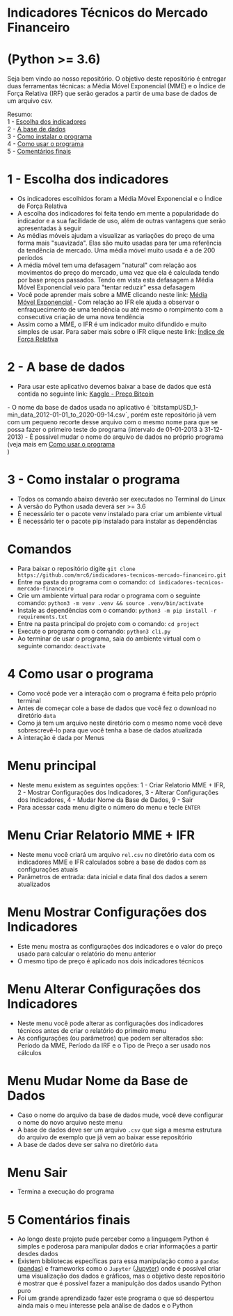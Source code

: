 # Indicadores Técnicos do Mercado Financeiro
# (Python >= 3.6)

Seja bem vindo ao nosso repositório.
O objetivo deste repositório é entregar duas ferramentas técnicas: a Média Móvel Exponencial (MME) e o Índice de Força Relativa (IRF) que serão gerados a partir de uma base de dados de um arquivo csv.

Resumo:<br />
1 - <a href="#ind_choose">Escolha dos indicadores</a><br />
2 - <a href="#data">A base de dados</a><br />
3 - <a href="#how_to_install">Como instalar o programa</a>
<br />
4 - <a href="#how_to_use">Como usar o programa</a><br />
5 - <a href="#comments">Comentários finais</a><br />



# <span id="ind_choose">1</span> - Escolha dos indicadores
- Os indicadores escolhidos foram a Média Móvel Exponencial e o Índice de Força Relativa
- A escolha dos indicadores foi feita tendo em mente a popularidade do indicador e a sua facilidade de uso, além de outras vantagens que serão apresentadas à seguir
- As médias móveis ajudam a visualizar as variações do preço de uma forma mais "suavizada". Elas são muito usadas para ter uma referência da tendência de mercado. Uma média móvel muito usada é a de 200 períodos
- A média móvel tem uma defasagem "natural" com relação aos movimentos do preço do mercado, uma vez que ela é calculada tendo por base preços passados. Tendo em vista esta defasagem a Média Móvel Exponencial veio para "tentar reduzir" essa defasagem
- Você pode aprender mais sobre a MME clicando neste link: <a href="https://www.bussoladoinvestidor.com.br/media-movel-exponencial/" target="_blank">Média Móvel Exponencial
</a>- Com relação ao IFR ele ajuda a observar o enfraquecimento de uma tendência ou até mesmo o rompimento com a consecutiva criação de uma nova tendência
- Assim como a MME, o IFR é um indicador muito difundido e muito simples de usar. Para saber mais sobre o IFR clique neste link: <a href="https://www.bussoladoinvestidor.com.br/indice-de-forca-relativa/" target="_blank">Índice de Força Relativa
</a>

# <span id="data">2</span> - A base de dados
- Para usar este aplicativo devemos baixar a base de dados que está contida no seguinte link: <a href="https://www.kaggle.com/mczielinski/bitcoin-historical-data/data" target="_blank">Kaggle - Preço Bitcoin
</a>
- O nome da base de dados usada no aplicativo é `bitstampUSD_1-min_data_2012-01-01_to_2020-09-14.csv`, porém este repositório já vem com um pequeno recorte desse arquivo com o mesmo nome para que se possa fazer o primeiro teste do programa (intervalo de 01-01-2013 à 31-12-2013)
- É possivel mudar o nome do arquivo de dados no próprio programa (veja mais em <a href="#how_to_use">Como usar o programa</a><br />)

# <span id="how_to_install">3</span> - Como instalar o programa
- Todos os comando abaixo deverão ser executados no Terminal do Linux
- A versão do Python usada deverá ser >= 3.6
- É necessário ter o pacote venv instalado para criar um ambiente virtual
- É necessário ter o pacote pip instalado para instalar as dependências
# Comandos
- Para baixar o repositório digite `git clone https://github.com/mrc6/indicadores-tecnicos-mercado-financeiro.git`
- Entre na pasta do programa com o comando: `cd indicadores-tecnicos-mercado-financeiro`
- Crie um ambiente virtual para rodar o programa com o seguinte comando: `python3 -m venv .venv && source .venv/bin/activate`
- Instale as dependências com o comando: `python3 -m pip install -r requirements.txt`
- Entre na pasta principal do projeto com o comando: `cd project`
- Execute o programa com o comando: `python3 cli.py`
- Ao terminar de usar o programa, saia do ambiente virtual com o seguinte comando: `deactivate`

# <span id="how_to_use">4</span> Como usar o programa
- Como você pode ver a interação com o programa é feita pelo próprio terminal
- Antes de começar cole a base de dados que você fez o download no diretório `data`
- Como já tem um arquivo neste diretório com o mesmo nome você deve sobrescrevê-lo para que você tenha a base de dados atualizada
- A interação é dada por Menus

# Menu principal
- Neste menu existem as seguintes opções: 1 - Criar Relatorio MME + IFR, 2 - Mostrar Configurações dos Indicadores, 3 - Alterar Configurações dos Indicadores, 4 - Mudar Nome da Base de Dados, 9 - Sair
- Para acessar cada menu digite o número do menu e tecle `ENTER`

# Menu Criar Relatorio MME + IFR
- Neste menu você criará um arquivo `rel.csv`  no diretório `data` com os indicadores MME e IFR calculados sobre a base de dados com as configurações atuais
- Parâmetros de entrada: data inicial e data final dos dados a serem atualizados

# Menu Mostrar Configurações dos Indicadores
- Este menu mostra as configurações dos indicadores e o valor do preço usado para calcular o relatório do menu anterior
- O mesmo tipo de preço é aplicado nos dois indicadores técnicos

# Menu Alterar Configurações dos Indicadores
- Neste menu você pode alterar as configurações dos indicadores técnicos antes de criar o relatório do primeiro menu
- As configurações (ou parâmetros) que podem ser alterados são: Período da MME, Período da IRF e o Tipo de Preço a ser usado nos cálculos

# Menu Mudar Nome da Base de Dados
- Caso o nome do arquivo da base de dados mude, você deve configurar o nome do novo arquivo neste menu
- A base de dados deve ser um arquivo `.csv` que siga a mesma estrutura do arquivo de exemplo que já vem ao baixar esse repositório
- A base de dados deve ser salva no diretório `data`

# Menu Sair
- Termina a execução do programa

# <span id="comments">5</span> Comentários finais
- Ao longo deste projeto pude perceber como a linguagem Python é simples e poderosa para manipular dados e criar informações a partir desdes dados
- Existem bibliotecas específicas para essa manipulação como a `pandas` (<a href="https://pandas.pydata.org/" target="_blank">pandas</a>) e frameworks como o `Jupyter` (<a href="https://jupyter.org/" target="_blank">Jupyter</a>) onde é possível criar uma visualização dos dados e gráficos, mas o objetivo deste repositório é mostrar que é possível fazer a manipulção dos dados usando Python puro
- Foi um grande aprendizado fazer este programa o que só despertou ainda mais o meu interesse pela análise de dados e o Python
